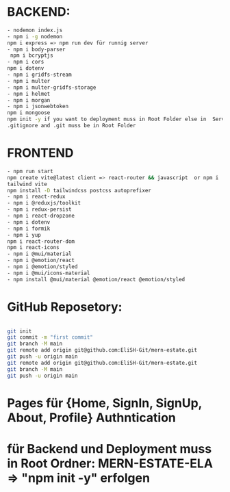 
# BACKEND:

``` bash
- nodemon index.js
- npm i -g nodemon
npm i express => npm run dev für runnig server
- npm i body-parser
 npm i bcryptjs
- npm i cors
npm i dotenv
- npm i gridfs-stream
- npm i multer
- npm i multer-gridfs-storage
- npm i helmet
- npm i morgan
- npm i jsonwebtoken
npm i mongoose
npm init -y if you want to deployment muss in Root Folder else in  Server folder
.gitignore and .git muss be in Root Folder 

``` 
# FRONTEND


```bash
- npm run start
npm create vite@latest client => react-router && javascript  or npm i
tailwind vite
npm install -D tailwindcss postcss autoprefixer
- npm i react-redux
- npm i @reduxjs/toolkit
- npm i redux-persist
- npm i react-dropzone
- npm i dotenv
- npm i formik
- npm i yup
npm i react-router-dom
npm i react-icons
- npm i @mui/material
- npm i @emotion/react
- npm i @emotion/styled
- npm i @mui/icons-material
- npm install @mui/material @emotion/react @emotion/styled

```
# GitHub Reposetory: 

```bash

git init
git commit -m "first commit"
git branch -M main
git remote add origin git@github.com:EliSH-Git/mern-estate.git
git push -u origin main
git remote add origin git@github.com:EliSH-Git/mern-estate.git
git branch -M main
git push -u origin main

```
# Pages für {Home, SignIn, SignUp, About, Profile} Authntication

# für  Backend und Deployment muss in Root Ordner: MERN-ESTATE-ELA => "npm init -y" erfolgen
